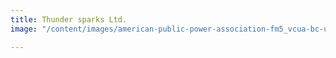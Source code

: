 ```yaml
---
title: Thunder sparks Ltd.
image: "/content/images/american-public-power-association-fm5_vcua-bc-unsplash.jpg"

---
```

